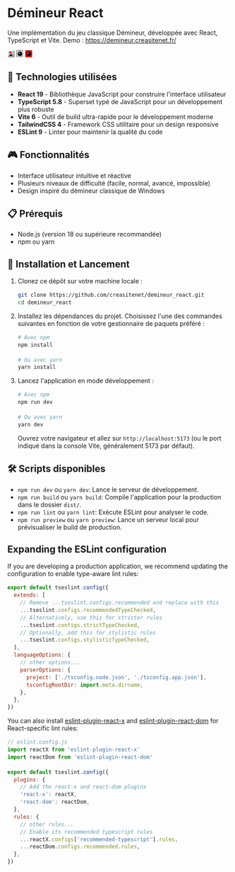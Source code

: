 # Démineur React

Une implémentation du jeu classique Démineur, développée avec React, TypeScript et Vite.
Demo : https://demineur.creasitenet.fr/

![Démineur](public/images/flag.gif) ![Mine](public/images/mine.gif) ![Explosion](public/images/exploded.gif)

## 🚀 Technologies utilisées

- **React 19** - Bibliothèque JavaScript pour construire l'interface utilisateur
- **TypeScript 5.8** - Superset typé de JavaScript pour un développement plus robuste
- **Vite 6** - Outil de build ultra-rapide pour le développement moderne
- **TailwindCSS 4** - Framework CSS utilitaire pour un design responsive
- **ESLint 9** - Linter pour maintenir la qualité du code

## 🎮 Fonctionnalités

- Interface utilisateur intuitive et réactive
- Plusieurs niveaux de difficulté (facile, normal, avancé, impossible)
- Design inspiré du démineur classique de Windows

## 📋 Prérequis

- Node.js (version 18 ou supérieure recommandée)
- npm ou yarn

## 🔧 Installation et Lancement

1.  Clonez ce dépôt sur votre machine locale :
    ```bash
    git clone https://github.com/creasitenet/demineur_react.git
    cd demineur_react
    ```

2.  Installez les dépendances du projet. Choisissez l'une des commandes suivantes en fonction de votre gestionnaire de paquets préféré :
    ```bash
    # Avec npm
    npm install

    # Ou avec yarn
    yarn install
    ```

3.  Lancez l'application en mode développement :
    ```bash
    # Avec npm
    npm run dev

    # Ou avec yarn
    yarn dev
    ```
    Ouvrez votre navigateur et allez sur `http://localhost:5173` (ou le port indiqué dans la console Vite, généralement 5173 par défaut).

## 🛠️ Scripts disponibles

-   `npm run dev` ou `yarn dev`: Lance le serveur de développement.
-   `npm run build` ou `yarn build`: Compile l'application pour la production dans le dossier `dist/`.
-   `npm run lint` ou `yarn lint`: Exécute ESLint pour analyser le code.
-   `npm run preview` ou `yarn preview`: Lance un serveur local pour prévisualiser le build de production.


## Expanding the ESLint configuration

If you are developing a production application, we recommend updating the configuration to enable type-aware lint rules:

```js
export default tseslint.config({
  extends: [
    // Remove ...tseslint.configs.recommended and replace with this
    ...tseslint.configs.recommendedTypeChecked,
    // Alternatively, use this for stricter rules
    ...tseslint.configs.strictTypeChecked,
    // Optionally, add this for stylistic rules
    ...tseslint.configs.stylisticTypeChecked,
  ],
  languageOptions: {
    // other options...
    parserOptions: {
      project: ['./tsconfig.node.json', './tsconfig.app.json'],
      tsconfigRootDir: import.meta.dirname,
    },
  },
})
```

You can also install [eslint-plugin-react-x](https://github.com/Rel1cx/eslint-react/tree/main/packages/plugins/eslint-plugin-react-x) and [eslint-plugin-react-dom](https://github.com/Rel1cx/eslint-react/tree/main/packages/plugins/eslint-plugin-react-dom) for React-specific lint rules:

```js
// eslint.config.js
import reactX from 'eslint-plugin-react-x'
import reactDom from 'eslint-plugin-react-dom'

export default tseslint.config({
  plugins: {
    // Add the react-x and react-dom plugins
    'react-x': reactX,
    'react-dom': reactDom,
  },
  rules: {
    // other rules...
    // Enable its recommended typescript rules
    ...reactX.configs['recommended-typescript'].rules,
    ...reactDom.configs.recommended.rules,
  },
})
```
